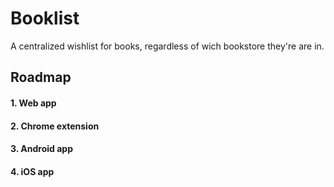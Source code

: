 Booklist
========

A centralized wishlist for books, regardless of wich bookstore they're are in.

## Roadmap

#### 1. Web app

#### 2. Chrome extension

#### 3. Android app

#### 4. iOS app 